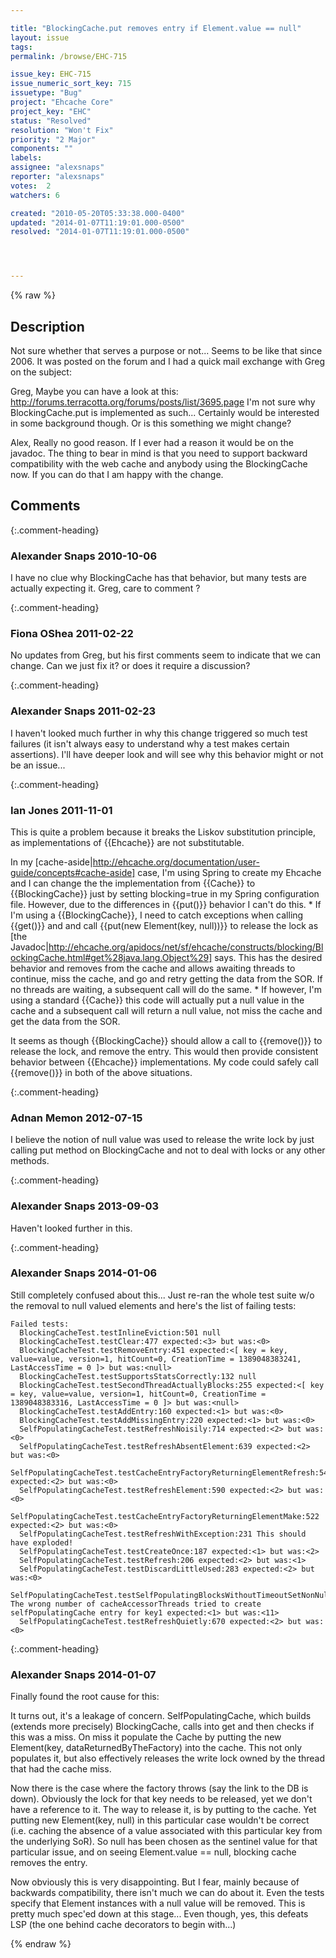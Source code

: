 ```yaml
---

title: "BlockingCache.put removes entry if Element.value == null"
layout: issue
tags: 
permalink: /browse/EHC-715

issue_key: EHC-715
issue_numeric_sort_key: 715
issuetype: "Bug"
project: "Ehcache Core"
project_key: "EHC"
status: "Resolved"
resolution: "Won't Fix"
priority: "2 Major"
components: ""
labels: 
assignee: "alexsnaps"
reporter: "alexsnaps"
votes:  2
watchers: 6

created: "2010-05-20T05:33:38.000-0400"
updated: "2014-01-07T11:19:01.000-0500"
resolved: "2014-01-07T11:19:01.000-0500"




---
```


{% raw %}

## Description

<div markdown="1" class="description">

Not sure whether that serves a purpose or not... Seems to be like that since 2006.
It was posted on the forum and I had a quick mail exchange with Greg on the subject:

Greg,
Maybe you can have a look at this:
http://forums.terracotta.org/forums/posts/list/3695.page
I'm not sure why BlockingCache.put is implemented as such... Certainly would be interested in some background though. Or is this something we might change?


Alex,
Really no good reason. If I ever had a reason it would be on the javadoc. The thing to bear in mind is that you need to support backward compatibility with the web cache and anybody using the BlockingCache now. If you can do that I am happy with the change.

</div>

## Comments


{:.comment-heading}
### **Alexander Snaps** <span class="date">2010-10-06</span>

<div markdown="1" class="comment">

I have no clue why BlockingCache has that behavior, but many tests are actually expecting it.
Greg, care to comment ?

</div>


{:.comment-heading}
### **Fiona OShea** <span class="date">2011-02-22</span>

<div markdown="1" class="comment">

No updates from Greg, but his first comments seem to indicate that we can change. Can we just fix it? or does it require a discussion?

</div>


{:.comment-heading}
### **Alexander Snaps** <span class="date">2011-02-23</span>

<div markdown="1" class="comment">

I haven't looked much further in why this change triggered so much test failures (it isn't always easy to understand why a test makes certain assertions). I'll have deeper look and will see why this behavior might or not be an issue...

</div>


{:.comment-heading}
### **Ian Jones** <span class="date">2011-11-01</span>

<div markdown="1" class="comment">

This is quite a problem because it breaks the Liskov substitution principle, as implementations of \{\{Ehcache\}\} are not substitutable. 

In my [cache-aside|http://ehcache.org/documentation/user-guide/concepts#cache-aside] case, I'm using Spring to create my Ehcache and I can change the the implementation from \{\{Cache\}\} to \{\{BlockingCache\}\} just by setting blocking=true in my Spring configuration file. However, due to the differences in \{\{put()\}\} behavior I can't do this. 
\* If I'm using a \{\{BlockingCache\}\}, I need to catch exceptions when calling \{\{get()\}\} and and call \{\{put(new Element(key, null))\}\} to release the lock as [the Javadoc|http://ehcache.org/apidocs/net/sf/ehcache/constructs/blocking/BlockingCache.html#get%28java.lang.Object%29] says. This has the desired behavior and removes from the cache and allows awaiting threads to continue, miss the cache, and go and retry getting the data from the SOR. If no threads are waiting, a subsequent call will do the same. 
\* If however, I'm using a standard \{\{Cache\}\} this code will actually put a null value in the cache and a subsequent call will return a null value, not miss the cache and get the data from the SOR.

It seems as though \{\{BlockingCache\}\} should allow a call to \{\{remove()\}\} to release the lock, and remove the entry. This would then provide consistent behavior between \{\{Ehcache\}\} implementations. My code could safely call \{\{remove()\}\} in both of the above situations.

</div>


{:.comment-heading}
### **Adnan Memon** <span class="date">2012-07-15</span>

<div markdown="1" class="comment">

I believe the notion of null value was used to release the write lock by just calling put method on BlockingCache and not to deal with locks or any other methods.

</div>


{:.comment-heading}
### **Alexander Snaps** <span class="date">2013-09-03</span>

<div markdown="1" class="comment">

Haven't looked further in this. 

</div>


{:.comment-heading}
### **Alexander Snaps** <span class="date">2014-01-06</span>

<div markdown="1" class="comment">

Still completely confused about this... 
Just re-ran the whole test suite w/o the removal to null valued elements and here's the list of failing tests:

```
Failed tests: 
  BlockingCacheTest.testInlineEviction:501 null
  BlockingCacheTest.testClear:477 expected:<3> but was:<0>
  BlockingCacheTest.testRemoveEntry:451 expected:<[ key = key, value=value, version=1, hitCount=0, CreationTime = 1389048383241, LastAccessTime = 0 ]> but was:<null>
  BlockingCacheTest.testSupportsStatsCorrectly:132 null
  BlockingCacheTest.testSecondThreadActuallyBlocks:255 expected:<[ key = key, value=value, version=1, hitCount=0, CreationTime = 1389048383316, LastAccessTime = 0 ]> but was:<null>
  BlockingCacheTest.testAddEntry:160 expected:<1> but was:<0>
  BlockingCacheTest.testAddMissingEntry:220 expected:<1> but was:<0>
  SelfPopulatingCacheTest.testRefreshNoisily:714 expected:<2> but was:<0>
  SelfPopulatingCacheTest.testRefreshAbsentElement:639 expected:<2> but was:<0>
  SelfPopulatingCacheTest.testCacheEntryFactoryReturningElementRefresh:547 expected:<2> but was:<0>
  SelfPopulatingCacheTest.testRefreshElement:590 expected:<2> but was:<0>
  SelfPopulatingCacheTest.testCacheEntryFactoryReturningElementMake:522 expected:<2> but was:<0>
  SelfPopulatingCacheTest.testRefreshWithException:231 This should have exploded!
  SelfPopulatingCacheTest.testCreateOnce:187 expected:<1> but was:<2>
  SelfPopulatingCacheTest.testRefresh:206 expected:<2> but was:<1>
  SelfPopulatingCacheTest.testDiscardLittleUsed:283 expected:<2> but was:<0>
  SelfPopulatingCacheTest.testSelfPopulatingBlocksWithoutTimeoutSetNonNull:441 The wrong number of cacheAccessorThreads tried to create selfPopulatingCache entry for key1 expected:<1> but was:<11>
  SelfPopulatingCacheTest.testRefreshQuietly:670 expected:<2> but was:<0>
```


</div>


{:.comment-heading}
### **Alexander Snaps** <span class="date">2014-01-07</span>

<div markdown="1" class="comment">

Finally found the root cause for this:

It turns out, it's a leakage of concern. SelfPopulatingCache, which builds (extends more precisely) BlockingCache, calls into get and then checks if this was a miss. On miss it populate the Cache by putting the new Element(key, dataReturnedByTheFactory) into the cache. This not only populates it, but also effectively releases the write lock owned by the thread that had the cache miss.

Now there is the case where the factory throws (say the link to the DB is down). Obviously the lock for that key needs to be released, yet we don't have a reference to it. The way to release it, is by putting to the cache. Yet putting new Element(key, null) in this particular case wouldn't be correct (i.e. caching the absence of a value associated with this particular key from the underlying SoR). So null has been chosen as the sentinel value for that particular issue, and on seeing Element.value == null, blocking cache removes the entry.

Now obviously this is very disappointing. But I fear, mainly because of backwards compatibility, there isn't much we can do about it. Even the tests specify that Element instances with a null value will be removed. This is pretty much spec'ed down at this stage... Even though, yes, this defeats LSP (the one behind cache decorators to begin with...)

</div>



{% endraw %}
